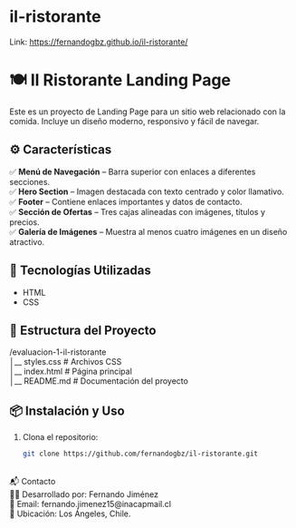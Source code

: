 # il-ristorante

Link: https://fernandogbz.github.io/il-ristorante/

# 🍽 Il Ristorante Landing Page  

Este es un proyecto de Landing Page para un sitio web relacionado con la comida. Incluye un diseño moderno, responsivo y fácil de navegar.  

## ⚙ Características  

✅ **Menú de Navegación** – Barra superior con enlaces a diferentes secciones.  
✅ **Hero Section** – Imagen destacada con texto centrado y color llamativo.  
✅ **Footer** – Contiene enlaces importantes y datos de contacto.  
✅ **Sección de Ofertas** – Tres cajas alineadas con imágenes, títulos y precios.  
✅ **Galería de Imágenes** – Muestra al menos cuatro imágenes en un diseño atractivo.  


## 🚀 Tecnologías Utilizadas  
  
- HTML  
- CSS  

## 📂 Estructura del Proyecto  

/evaluacion-1-il-ristorante
<br/>
│__ styles.css # Archivos CSS
<br/>
│__ index.html # Página principal
<br/>
│__ README.md # Documentación del proyecto


## 📦 Instalación y Uso  

1. Clona el repositorio:  
   ```bash
   git clone https://github.com/fernandogbz/il-ristorante.git
<br/>
📬 Contacto
<br/>
👨‍💻 Desarrollado por: Fernando Jiménez
<br/>
📧 Email: fernando.jimenez15@inacapmail.cl
<br/>
📍 Ubicación: Los Ángeles, Chile.
